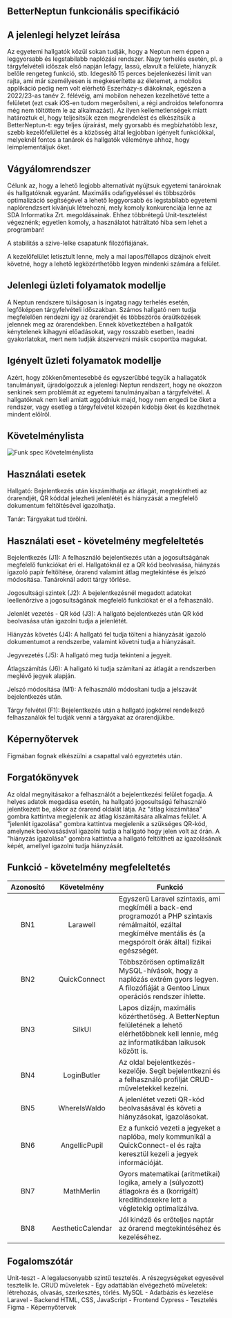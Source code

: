 ## BetterNeptun funkcionális specifikáció

## A jelenlegi helyzet leírása

Az egyetemi hallgatók közül sokan tudják, hogy a Neptun nem éppen a leggyorsabb és legstabilabb naplózási rendszer.
Nagy terhelés esetén, pl. a tárgyfelvételi időszak első napján lefagy, lassú, elavult a felülete, hiányzik belőle rengeteg funkció, stb.
Idegesítő 15 perces bejelenkezési limit van rajta, ami már személyesen is megkeserítette az életemet, a mobilos applikáció pedig nem
volt elérhető Eszerházy-s diákoknak, egészen a 2022/23-as tanév 2. félévéig, ami mobilon nehezen kezelhetővé tette a felületet
(ezt csak iOS-en tudom megerősíteni, a régi androidos telefonomra még nem töltöttem le az alkalmazást).
Az ilyen kellemetlenségek miatt határoztuk el, hogy teljesítsük ezen megrendelést és elkészítsük a BetterNeptun-t: egy teljes újraírást,
mely gyorsabb és megbízhatóbb lesz, szebb kezelőfelülettel és a közösség által legjobban igényelt funkciókkal, melyeknél fontos a tanárok és
hallgatók véleménye ahhoz, hogy leimplementáljuk őket.

## Vágyálomrendszer

Célunk az, hogy a lehető legjobb alternatívát nyújtsuk egyetemi tanároknak és hallgatóknak egyaránt. Maximális odafigyeléssel és többszörös
optimalizáció segítségével a lehető leggyorsabb és legstabilabb egyetemi naplórendzsert kívánjuk létrehozni, mely komoly konkurenciája lenne
az SDA Informatika Zrt. megoldásainak. Ehhez többrétegű Unit-tesztelést végeznénk; egyetlen komoly, a használatot hátráltató hiba sem lehet
a programban!

A stabilitás a szíve-lelke csapatunk filozófiájának.

A kezelőfelület letisztult lenne, mely a mai lapos/féllapos dizájnok elveit követné, hogy a lehető legközérthetőbb legyen mindenki számára a felület.

## Jelenlegi üzleti folyamatok modellje

A Neptun rendszere túlságosan is ingatag nagy terhelés esetén, legfőképpen tárgyfelvételi időszakban. Számos hallgató nem tudja megfelelően rendezni így az órarendjét
és többszörös óraütközések jelennek meg az órarendekben. Ennek következtében a hallgatók kénytelenek kihagyni előadásokat, vagy rosszabb esetben, leadni gyakorlatokat,
mert nem tudják átszervezni másik csoportba magukat.

## Igényelt üzleti folyamatok modellje

Azért, hogy zökkenőmentesebbé és egyszerűbbé tegyük a hallagatók tanulmányait, újradolgozzuk a jelenlegi Neptun rendszert, hogy ne okozzon senkinek sem problémát az
egyetemi tanulmányaiban a tárgyfelvétel. A hallgatóknak nem kell amiatt aggódniuk majd, hogy nem engedi be őket a rendszer, vagy esetleg a tárgyfelvétel közepén kidobja őket és kezdhetnek mindent előlről.

## Követelménylista

![Funk  spec  Követelménylista](https://user-images.githubusercontent.com/78543866/224713674-b377c95e-afb1-44a5-9a1e-57e84daa199f.PNG)

## Használati esetek

Hallgató: Bejelentkezés után kiszámíthatja az átlagát, megtekintheti az órarendjét, QR kóddal jelezheti jelenlétét és hiányzását a megfelelő dokumentum feltöltésével
igazolhatja.

Tanár: Tárgyakat tud törölni.

## Használati eset - követelmény megfeleltetés

Bejelentkezés (J1): A felhasználó bejelentkezés után a jogosultságának megfelelő funkciókat éri el. Hallgatóknál ez a QR kód beolvasása, hiányzás igazoló papír
feltöltése, órarend valamint átlag megtekintése és jelszó módosítása. Tanároknál adott tárgy törlése.

Jogosultsági szintek (J2): A bejelentkezésnél megadott adatokat leellenőrzive a jogosultságának megfelelő funkciókat ér el a felhasználó.

Jelenlét vezetés - QR kód (J3): A hallgató bejelentkezés után QR kód beolvasása után igazolni tudja a jelenlétét.

Hiányzás követés (J4): A hallgató fel tudja tölteni a hiányzását igazoló dokumentumot a rendszerbe, valamint követni tudja a hiányzásait.

Jegyvezetés (J5): A hallgató meg tudja tekinteni a jegyeit.

Átlagszámítás (J6): A hallgató ki tudja számítani az átlagát a rendszerben meglévő jegyek alapján.

Jelszó módosítása (M1): A felhasználó módosítani tudja a jelszavát bejelentkezés után.

Tárgy felvétel (F1): Bejelentkezés után a hallgató jogkörrel rendelkező felhaszanálók fel tudják venni a tárgyakat az órarendjükbe.

## Képernyőtervek

Figmában fognak elkészülni a csapattal való egyeztetés után.

## Forgatókönyvek

Az oldal megnyitásakor a felhasználót a bejelentkezési felület fogadja. A helyes adatok megadása esetén, ha hallgató jogosultságú felhasználó jelentkezett be, akkor az
órarend oldalát látja. Az "átlag kiszámítása" gombra kattintva megjelenik az átlag kiszámítására alkalmas felület. A "jelenlét igazolása" gombra kattintva megjelenik a
szükséges QR-kód, amelynek beolvasásával igazolni tudja a hallgató hogy jelen volt az órán. A "hiányzás igazolása" gombra kattintva a hallgató feltöltheti az
igazolásának képét, amellyel igazolni tudja hiányzását.

## Funkció - követelmény megfeleltetés

|	Azonosító	|	Követelmény    |                                                                                   Funkció                                                                                |
|:-------------:|:----------------:|--------------------------------------------------------------------------------------------------------------------------------------------------------------------------|
|      BN1      |     Larawell     |Egyszerű Laravel szintaxis, ami megkíméli a back-end programozót a PHP szintaxis rémálmaitól, ezáltal megkímélve mentális és (a megspórolt órák által) fizikai egészségét.|
|      BN2      |   QuickConnect   |Többszörösen optimalizált MySQL-hívások, hogy a naplózás extrém gyors legyen. A filozófiáját a Gentoo Linux operációs rendszer ihlette.                                   |
|      BN3      |      SilkUI      |Lapos dizájn, maximális közérthetőség. A BetterNeptun felületének a lehető elérhetőbbnek kell lennie, még az informatikában laikusok között is.                           |
|      BN4      |    LoginButler   |Az oldal bejelentkezés-kezelője. Segít bejelentkezni és a felhasználó profilját CRUD-műveletekkel kezelni.                                                                |
|      BN5      |   WhereIsWaldo   |A jelenlétet vezeti QR-kód beolvasásával és követi a hiányzásokat, igazolásokat.                                                                                          |
|      BN6      |   AngellicPupil  |Ez a funkció vezeti a jegyeket a naplóba, mely kommunikál a QuickConnect-el és rajta keresztül kezeli a jegyek információját.                                             |
|      BN7      |    MathMerlin    |Gyors matematikai (aritmetikai) logika, amely a (súlyozott) átlagokra és a (korrigált) kreditindexekre lett a végletekig optimalizálva.                                   |
|      BN8      | AestheticCalendar|Jól kinéző és erőteljes naptár az órarend megtekintéséhez és kezeléséhez.                                                                                                 |

## Fogalomszótár

Unit-teszt - A legalacsonyabb szintű tesztelés. A részegységeket egyesével tesztelik le.
CRUD műveletek - Egy adattáblán elvégezhető műveletek: létrehozás, olvasás, szerkesztés, törlés.
MySQL - Adatbázis és kezelése
Laravel - Backend
HTML, CSS, JavaScript - Frontend
Cypress - Tesztelés
Figma - Képernyőtervek
